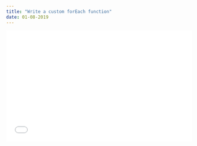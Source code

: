 ```yaml
---
title: "Write a custom forEach function"
date: 01-08-2019
---
```



<iframe width="100%" height="300" src="//jsfiddle.net/ozywuli/h89ev0uc/2/embedded/js,result/dark/" allowfullscreen="allowfullscreen" allowpaymentrequest frameborder="0"></iframe>